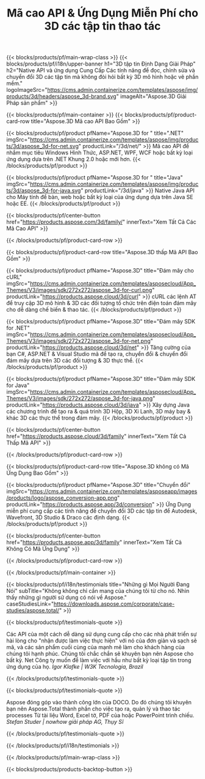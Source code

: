 ﻿---
title: Mã cao API & Ứng Dụng Miễn Phí cho 3D các tập tin thao tác 
weight: 1460
url: /vi/
description: Tạo ra chỉnh sửa & chuyển đổi 3D các tập tin. Không 3D mô hình phần mềm cần thiết. Làm việc với hình học, cảnh hệ thống phân cấp, chia sẻ hoặc chia mắt lưới, Làm Sinh Động Các Đối Tượng, Thêm một Mục Tiêu Máy Ảnh.
google_site_verification: pJzfspWbY9hmASAU3ozD0x1YVIt8rcjsmkvNtlT8jsM
---
{{< blocks/products/pf/main-wrap-class >}}
{{< blocks/products/pf/i18n/upper-banner h1="3D tập tin Định Dạng Giải Pháp" h2="Native API và ứng dụng Cung Cấp Các tính năng để đọc, chỉnh sửa và chuyển đổi 3D các tập tin mà không đòi hỏi bất kỳ 3D mô hình hoặc vẽ phần mềm." logoImageSrc="https://cms.admin.containerize.com/templates/aspose/img/products/3d/headers/aspose_3d-brand.svg" imageAlt="Aspose.3D Giải Pháp sản phẩm" >}}

{{< blocks/products/pf/main-container >}}
{{< blocks/products/pf/product-card-row title="Aspose.3D Mã cao API Bao Gồm" >}}

{{< blocks/products/pf/product pfName="Aspose.3D for " title=".NET" imgSrc="https://cms.admin.containerize.com/templates/aspose/img/products/3d/aspose_3d-for-net.svg" productLink="/3d/net/" >}}
Mã cao API để nhắm mục tiêu Windows Hình Thức, ASP.NET, WPF, WCF hoặc bất kỳ loại ứng dụng dựa trên .NET Khung 2.0 hoặc mới hơn.
{{< /blocks/products/pf/product >}}

{{< blocks/products/pf/product pfName="Aspose.3D for " title="Java" imgSrc="https://cms.admin.containerize.com/templates/aspose/img/products/3d/aspose_3d-for-java.svg" productLink="/3d/java" >}}
Native Java API cho Máy tính để bàn, web hoặc bất kỳ loại của ứng dụng dựa trên Java SE hoặc EE.
{{< /blocks/products/pf/product >}}

{{< blocks/products/pf/center-button href="https://products.aspose.com/3d/family/" innerText="Xem Tất Cả Các Mã Cao API" >}}

{{< /blocks/products/pf/product-card-row >}}

{{< blocks/products/pf/product-card-row title="Aspose.3D thấp Mã API Bao Gồm" >}}

{{< blocks/products/pf/product pfName="Aspose.3D" title="Đám mây cho cURL" imgSrc="https://cms.admin.containerize.com/templates/asposecloud/App_Themes/V3/images/sdk/272x272/aspose_3d-for-curl.png" productLink="https://products.aspose.cloud/3d/curl" >}}
cURL các lệnh AT để truy cập 3D mô hình & 3D các đối tượng tổ chức trên điện toán đám mây cho dễ dàng chế biến & thao tác.
{{< /blocks/products/pf/product >}}

{{< blocks/products/pf/product pfName="Aspose.3D" title="Đám mây SDK for .NET" imgSrc="https://cms.admin.containerize.com/templates/asposecloud/App_Themes/V3/images/sdk/272x272/aspose_3d-for-net.png" productLink="https://products.aspose.cloud/3d/net" >}}
Tăng cường của bạn C#, ASP.NET & Visual Studio mã để tạo ra, chuyển đổi & chuyển đổi đám mây dựa trên 3D các đối tượng & 3D thực thể.
{{< /blocks/products/pf/product >}}

{{< blocks/products/pf/product pfName="Aspose.3D" title="Đám mây SDK for Java" imgSrc="https://cms.admin.containerize.com/templates/asposecloud/App_Themes/V3/images/sdk/272x272/aspose_3d-for-java.png" productLink="https://products.aspose.cloud/3d/java" >}}
Xây dựng Java các chương trình để tạo ra & quá trình 3D Hộp, 3D Xi Lanh, 3D máy bay & khác 3D các thực thể trong đám mây.
{{< /blocks/products/pf/product >}}

{{< blocks/products/pf/center-button href="https://products.aspose.cloud/3d/family" innerText="Xem Tất Cả Thấp Mã API" >}}

{{< /blocks/products/pf/product-card-row >}}

{{< blocks/products/pf/product-card-row title="Aspose.3D không có Mã Ứng Dụng Bao Gồm" >}}

{{< blocks/products/pf/product pfName="Aspose.3D" title="Chuyển đổi" imgSrc="https://cms.admin.containerize.com/templates/asposeapp/images/products/logo/aspose_conversion-app.png" productLink="https://products.aspose.app/3d/conversion" >}}
Ứng Dụng miễn phí cung cấp các tính năng để chuyển đổi 3D các tập tin để Autodesk, Wavefront, 3D Studio & Draco các định dạng.
{{< /blocks/products/pf/product >}}

{{< blocks/products/pf/center-button href="https://products.aspose.app/3d/family" innerText="Xem Tất Cả Không Có Mã Ứng Dụng" >}}

{{< /blocks/products/pf/product-card-row >}}

{{< /blocks/products/pf/main-container >}}

{{< blocks/products/pf/i18n/testimonials title="Những gì Mọi Người Đang Nói" subTitle="Không không chỉ cần mang của chúng tôi từ cho nó. Nhìn thấy những gì người sử dụng có nói về Aspose." caseStudiesLink="https://downloads.aspose.com/corporate/case-studies/aspose.total/" >}}

{{< blocks/products/pf/testimonials-quote >}}
<p class="first">
 Các API của một cách dễ dàng sử dụng cung cấp cho các nhà phát triển sự hài lòng cho "nhận được làm việc thực hiện" với nó của đơn giản và sạch sẽ mã, và các sản phẩm cuối cùng của mạnh mẽ làm cho khách hàng của chúng tôi hạnh phúc. Chúng tôi chắc chắn sẽ khuyên bạn nên Aspose cho bất kỳ. Net Công ty muốn để làm việc với hầu như bất kỳ loại tập tin trong ứng dụng của họ.
 <em>
  Igor Klafke | W3K Tecnologia, Brazil
 </em>
</p>

{{< /blocks/products/pf/testimonials-quote >}}

{{< blocks/products/pf/testimonials-quote >}}
<p class="second">
 Aspose đóng góp vào thành công lớn của DOCO. Do đó chúng tôi khuyên bạn nên Aspose.Total thành phần cho việc tạo ra, quản lý và thao tác processes Từ tài liệu Word, Excel tờ, PDF của hoặc PowerPoint trình chiếu.
 <em>
  Stefan Studer | nowhow giải pháp AG, Thụy Sĩ
 </em>
</p>

{{< /blocks/products/pf/testimonials-quote >}}

{{< /blocks/products/pf/i18n/testimonials >}}

{{< /blocks/products/pf/main-wrap-class >}}

{{< blocks/products/products-backtop-button >}}